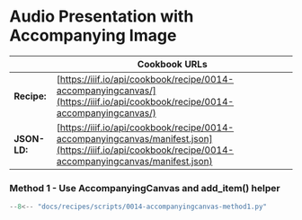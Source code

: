# Audio Presentation with Accompanying Image
|              | **Cookbook URLs** |
|--------------|-------------------|
| **Recipe:**  | [https://iiif.io/api/cookbook/recipe/0014-accompanyingcanvas/](https://iiif.io/api/cookbook/recipe/0014-accompanyingcanvas/) |
| **JSON-LD:** | [https://iiif.io/api/cookbook/recipe/0014-accompanyingcanvas/manifest.json](https://iiif.io/api/cookbook/recipe/0014-accompanyingcanvas/manifest.json) |

### Method 1 - Use AccompanyingCanvas and add_item() helper
```python
--8<-- "docs/recipes/scripts/0014-accompanyingcanvas-method1.py"
```